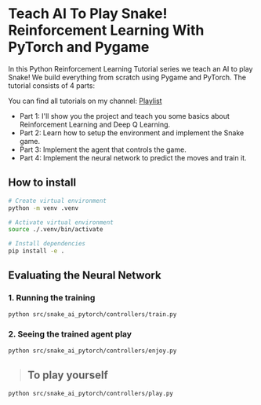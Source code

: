 # Teach AI To Play Snake! Reinforcement Learning With PyTorch and Pygame

In this Python Reinforcement Learning Tutorial series we teach an AI to play Snake! We build everything from scratch using Pygame and PyTorch. The tutorial consists of 4 parts:

You can find all tutorials on my channel: [Playlist](https://www.youtube.com/playlist?list=PLqnslRFeH2UrDh7vUmJ60YrmWd64mTTKV)

- Part 1: I'll show you the project and teach you some basics about Reinforcement Learning and Deep Q Learning.
- Part 2: Learn how to setup the environment and implement the Snake game.
- Part 3: Implement the agent that controls the game.
- Part 4: Implement the neural network to predict the moves and train it.

## How to install

```bash
# Create virtual environment
python -m venv .venv

# Activate virtual environment
source ./.venv/bin/activate

# Install dependencies
pip install -e .
```

## Evaluating the Neural Network

### 1. Running the training

```bash
python src/snake_ai_pytorch/controllers/train.py
```

### 2. Seeing the trained agent play

```bash
python src/snake_ai_pytorch/controllers/enjoy.py
```

> ## To play yourself

```bash
python src/snake_ai_pytorch/controllers/play.py
```
